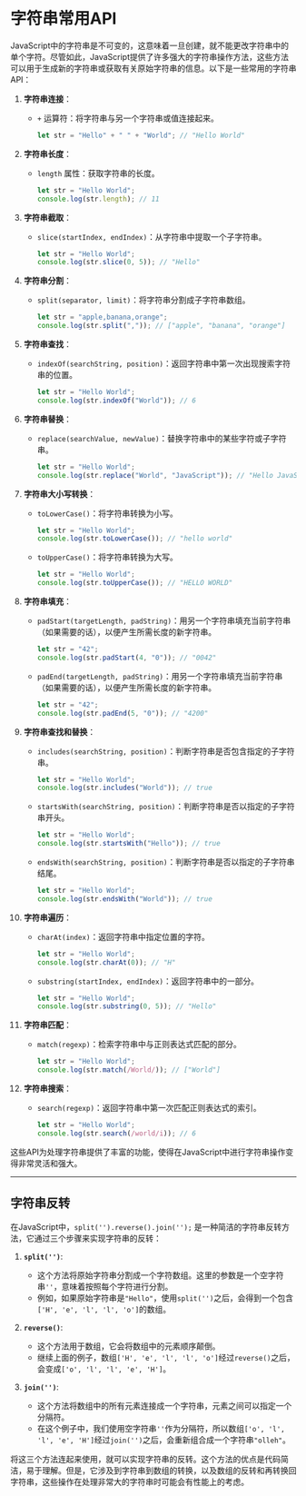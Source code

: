 # 字符串常用API

JavaScript中的字符串是不可变的，这意味着一旦创建，就不能更改字符串中的单个字符。尽管如此，JavaScript提供了许多强大的字符串操作方法，这些方法可以用于生成新的字符串或获取有关原始字符串的信息。以下是一些常用的字符串API：

1. **字符串连接**：
   - `+` 运算符：将字符串与另一个字符串或值连接起来。

     ```javascript
     let str = "Hello" + " " + "World"; // "Hello World"
     ```

2. **字符串长度**：
   - `length` 属性：获取字符串的长度。

     ```javascript
     let str = "Hello World";
     console.log(str.length); // 11
     ```

3. **字符串截取**：
   - `slice(startIndex, endIndex)`：从字符串中提取一个子字符串。

     ```javascript
     let str = "Hello World";
     console.log(str.slice(0, 5)); // "Hello"
     ```

4. **字符串分割**：
   - `split(separator, limit)`：将字符串分割成子字符串数组。

     ```javascript
     let str = "apple,banana,orange";
     console.log(str.split(",")); // ["apple", "banana", "orange"]
     ```

5. **字符串查找**：
   - `indexOf(searchString, position)`：返回字符串中第一次出现搜索字符串的位置。

     ```javascript
     let str = "Hello World";
     console.log(str.indexOf("World")); // 6
     ```

6. **字符串替换**：
   - `replace(searchValue, newValue)`：替换字符串中的某些字符或子字符串。

     ```javascript
     let str = "Hello World";
     console.log(str.replace("World", "JavaScript")); // "Hello JavaScript"
     ```

7. **字符串大小写转换**：
   - `toLowerCase()`：将字符串转换为小写。

     ```javascript
     let str = "Hello World";
     console.log(str.toLowerCase()); // "hello world"
     ```

   - `toUpperCase()`：将字符串转换为大写。

     ```javascript
     let str = "Hello World";
     console.log(str.toUpperCase()); // "HELLO WORLD"
     ```

8. **字符串填充**：
   - `padStart(targetLength, padString)`：用另一个字符串填充当前字符串（如果需要的话），以便产生所需长度的新字符串。

     ```javascript
     let str = "42";
     console.log(str.padStart(4, "0")); // "0042"
     ```

   - `padEnd(targetLength, padString)`：用另一个字符串填充当前字符串（如果需要的话），以便产生所需长度的新字符串。

     ```javascript
     let str = "42";
     console.log(str.padEnd(5, "0")); // "4200"
     ```

9. **字符串查找和替换**：
   - `includes(searchString, position)`：判断字符串是否包含指定的子字符串。

     ```javascript
     let str = "Hello World";
     console.log(str.includes("World")); // true
     ```

   - `startsWith(searchString, position)`：判断字符串是否以指定的子字符串开头。

     ```javascript
     let str = "Hello World";
     console.log(str.startsWith("Hello")); // true
     ```

   - `endsWith(searchString, position)`：判断字符串是否以指定的子字符串结尾。

     ```javascript
     let str = "Hello World";
     console.log(str.endsWith("World")); // true
     ```

10. **字符串遍历**：
    - `charAt(index)`：返回字符串中指定位置的字符。

      ```javascript
      let str = "Hello World";
      console.log(str.charAt(0)); // "H"
      ```

    - `substring(startIndex, endIndex)`：返回字符串中的一部分。

      ```javascript
      let str = "Hello World";
      console.log(str.substring(0, 5)); // "Hello"
      ```

11. **字符串匹配**：
    - `match(regexp)`：检索字符串中与正则表达式匹配的部分。

      ```javascript
      let str = "Hello World";
      console.log(str.match(/World/)); // ["World"]
      ```

12. **字符串搜索**：
    - `search(regexp)`：返回字符串中第一次匹配正则表达式的索引。

      ```javascript
      let str = "Hello World";
      console.log(str.search(/world/i)); // 6
      ```

这些API为处理字符串提供了丰富的功能，使得在JavaScript中进行字符串操作变得非常灵活和强大。

---

## 字符串反转

在JavaScript中，`split('').reverse().join('');` 是一种简洁的字符串反转方法，它通过三个步骤来实现字符串的反转：

1. **`split('')`**:
   - 这个方法将原始字符串分割成一个字符数组。这里的参数是一个空字符串`''`，意味着按照每个字符进行分割。
   - 例如，如果原始字符串是`"Hello"`，使用`split('')`之后，会得到一个包含`['H', 'e', 'l', 'l', 'o']`的数组。

2. **`reverse()`**:
   - 这个方法用于数组，它会将数组中的元素顺序颠倒。
   - 继续上面的例子，数组`['H', 'e', 'l', 'l', 'o']`经过`reverse()`之后，会变成`['o', 'l', 'l', 'e', 'H']`。

3. **`join('')`**:
   - 这个方法将数组中的所有元素连接成一个字符串，元素之间可以指定一个分隔符。
   - 在这个例子中，我们使用空字符串`''`作为分隔符，所以数组`['o', 'l', 'l', 'e', 'H']`经过`join('')`之后，会重新组合成一个字符串`"olleh"`。

将这三个方法连起来使用，就可以实现字符串的反转。这个方法的优点是代码简洁，易于理解。但是，它涉及到字符串到数组的转换，以及数组的反转和再转换回字符串，这些操作在处理非常大的字符串时可能会有性能上的考虑。
